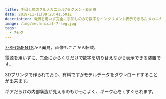```yaml
---
title: 手回し式のフルメカニカル7セグメント表示機
date: 2019-11-11T09:20:41.501Z
description: 電源を用いず完全に手回しのみで数字をインクリメント表示できる古メカニカル7セグメント表示機の作例を紹介します。
image: /img/mechanical-7-seg.jpg
tags:
  - 7セグ
---
```

[7-SEGMENTS](https://cults3d.com/en/3d-model/gadget/7-segments)から発見。画像もここから転載。

電源を用いずに、完全にからくりだけで数字を切り替えながら表示できる装置です。

3Dプリンタで作られており、有料ですがモデルデータをダウンロードすることが出来ます。

ギアだらけの内部構造が見えるのもかっこよく、ギーク心をくすぐられます。

